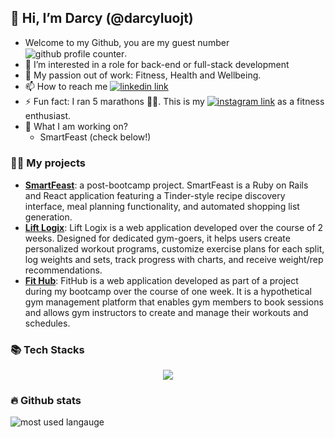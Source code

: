 ## 👋 Hi, I’m Darcy (@darcyluojt)
- Welcome to my Github, you are my guest number <img align="center" src="https://komarev.com/ghpvc/?username=darcyluojt&style=flat-square&color=orange" alt="github profile counter">.
- 👀 I’m interested in a role for back-end or full-stack development
- 🌱 My passion out of work: Fitness, Health and Wellbeing. <br>
- 📫 How to reach me <a href="https://www.linkedin.com/in/darcyluo/"><img src="https://img.shields.io/badge/LinkedIn-blue?logo=linkedin&logoColor=white&style=for-the-badge" alt="linkedin link"></a>
- ⚡ Fun fact: I ran 5 marathons 🏃‍♀️. This is my <a href="https://www.instagram.com/darcylol_fitness"><img src="https://img.shields.io/badge/instagram-pink?logo=instagram&logoColor=red&style=for-the-badge" alt="instagram link"></a> as a fitness enthusiast. 
- 📝 What I am working on? <br>
  - SmartFeast (check below!)

### 👩‍💻 My projects
- <a href="https://github.com/darcyluojt/rails_smart_feast"><strong>SmartFeast</strong></a>: a post-bootcamp project. SmartFeast is a Ruby on Rails and React application featuring a Tinder-style recipe discovery interface, meal planning functionality, and automated shopping list generation. 
- <a href="https://github.com/darcyluojt/rails-lift-logix#lift-logix"><strong>Lift Logix</strong></a>: Lift Logix is a web application developed over the course of 2 weeks. Designed for dedicated gym-goers, it helps users create personalized workout programs, customize exercise plans for each split, log weights and sets, track progress with charts, and receive weight/rep recommendations.
- <a href="https://github.com/darcyluojt/rails-fit-hub#fithub"><strong>Fit Hub</strong></a>: FitHub is a web application developed as part of a project during my bootcamp over the course of one week. It is a hypothetical gym management platform that enables gym members to book sessions and allows gym instructors to create and manage their workouts and schedules.

### 📚 Tech Stacks

  <p align="center">
  <a href="https://skillicons.dev">
    <img src="https://skillicons.dev/icons?i=ruby,rails,js,postgres,html,react,redux,css,bootstrap,github,heroku" />
  </a>
</p>

### 🔥 Github stats
<img align='center' src="https://github-readme-stats.vercel.app/api/top-langs/?username=darcyluojt&layout=compact" alt="most used langauge">
